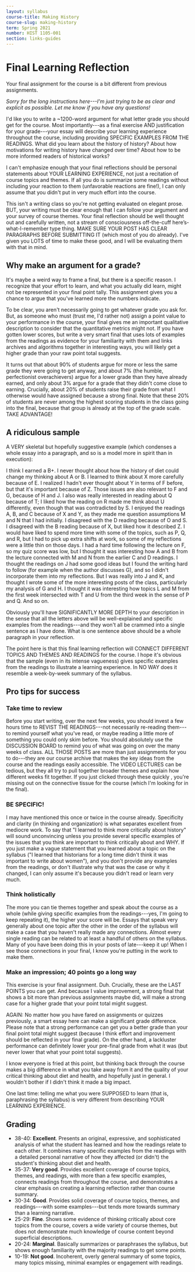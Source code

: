 ```yaml
---
layout: syllabus
course-title: Making History
course-slug: making-history
term: Spring 2021
number: HIST 1105-001
section: links-guides
---
```


# Final Learning Reflection
Your final assignment for the course is a bit different from previous assignments.

_Sorry for the long instructions here---I'm just trying to be as clear and explicit as possible. Let me know if you have any questions!_

I'd like you to write a ~1200-word argument for what letter grade you should get for the course. Most importantly---as a final exercise AND justification for your grade---your essay will describe your learning experience throughout the course, including providing SPECIFIC EXAMPLES FROM THE READINGS. What did you learn about the history of history? About how motivations for writing history have changed over time? About how to be more informed readers of historical works?

I can't emphasize enough that your final reflections should be personal statements about YOUR LEARNING EXPERIENCE, not just a recitation of course topics and themes. If all you do is summarize some readings without including your reaction to them (unfavorable reactions are fine!), I can only assume that you didn't put in very much effort into the course.

This isn't a writing class so you're not getting evaluated on elegant prose. BUT, your writing must be clear enough that I can follow your argument and your survey of course themes. Your final reflection should be well thought out and carefully written, not a stream of consciousness off-the-cuff here’s-what-I-remember type thing. MAKE SURE YOUR POST HAS CLEAR PARAGRAPHS BEFORE SUBMITTING IT (which most of you do already). I've given you LOTS of time to make these good, and I will be evaluating them with that in mind.



## Why make an argument for a grade?
It's maybe a weird way to frame a final, but there is a specific reason. I recognize that your effort to learn, and what you actually did learn, might not be represented in your final point tally. This assignment gives you a chance to argue that you've learned more the numbers indicate.

To be clear, you aren't necessarily going to get whatever grade you ask for. But, as someone who must (trust me, I'd rather not) assign a point value to your performance in the course, your final gives me an important qualitative description to consider that the quantitative metrics might not. If you have gotten lower scores, but write a very smart final that uses lots of examples from the readings as evidence for your familiarity with them and links archives and algorithms together in interesting ways, you will likely get a higher grade than your raw point total suggests.

It turns out that about 90% of students argue for more or less the same grade they were going to get anyway, and about 7% (the humble, perfectionist overachievers) argue for a lower grade than they have already earned, and only about 3% argue for a grade that they didn't come close to earning. Crucially, about 20% of students raise their grade from what I otherwise would have assigned because a strong final. Note that these 20% of students are never among the highest scoring students in the class going into the final, because that group is already at the top of the grade scale. TAKE ADVANTAGE!


## A ridiculous sample
A VERY skeletal but hopefully suggestive example (which condenses a whole essay into a paragraph, and so is a model more in spirit than in execution):

I think I earned a B+. I never thought about how the history of diet could change my thinking about A or B. I learned to think about X more carefully because of E. I realized I hadn't ever thought about Y in terms of F before, but that it's important because of Z. Those issues are also relevant to F and G, because of H and J. I also was really interested in reading about Q because of T; I liked how the reading on R made me think about U differently, even though that was contradicted by S. I enjoyed the readings A, B, and C because of X and Y, as they made me question assumptions M and N that I had initially. I disagreed with the D reading because of O and S. I disagreed with the B reading because of X, but liked how it described Z. I would have liked to spend more time with some of the topics, such as P, Q, and R, but I had to pick up extra shifts at work, so some of my reflections were a little thin on those days. I had a hard time following the lecture on F, so my quiz score was low, but I thought it was interesting how A and B from the lecture connected with M and N from the earlier C and D readings. I thought the readings on J had some good ideas but I found the writing hard to follow (for example when the author discusses G), and so I didn't incorporate them into my reflections. But I was really into J and K, and thought I wrote some of the more interesting posts of the class, particularly my analysis of G and H. I thought it was interesting how topics L and M from the first week intersected with T and U from the third week in the sense of P and Q. And so on.

Obviously you'll have SIGNIFICANTLY MORE DEPTH to your description in the sense that all the letters above will be well-explained and specific examples from the readings---and they won't all be crammed into a single sentence as I have done. What is one sentence above should be a whole paragraph in your reflection.

The point here is that this final learning reflection will CONNECT DIFFERENT TOPICS AND THEMES AND READINGS for the course. I hope it's obvious that the sample (even in its intense vagueness) gives specific examples from the readings to illustrate a learning experience. In NO WAY does it resemble a week-by-week summary of the syllabus.



## Pro tips for success

### Take time to review
Before you start writing, over the next few weeks, you should invest a few hours time to REVIST THE READINGS---not necessarily re-reading them---to remind yourself what you've read, or maybe reading a little more of something you could only skim before. You should absolutely use the DISCUSSION BOARD to remind you of what was going on over the many weeks of class. ALL THOSE POSTS are more than just assignments for you to do---they are our course archive that makes the key ideas from the course and the readings easily accessible. The VIDEO LECTURES can be tedious, but they all try to pull together broader themes and explain how different weeks fit together. If you just clicked through these quickly , you're missing out on the connective tissue for the course (which I'm looking for in the final).


### BE SPECIFIC!
I may have mentioned this once or twice in the course already. Specificity and clarity (in thinking and organization) is what separates excellent from mediocre work. To say that "I learned to think more critically about history" will sound unconvincing unless you provide several specific examples of the issues that you think are important to think critically about and WHY. If you just make a vague statement that you learned about a topic on the syllabus ("I learned that historians for a long time didn't think it was important to write about women"), and you don't provide any examples from the readings, or don't illustrate why that was the case or why it changed, I can only assume it's because you didn't read or learn very much.



### Think holistically
The more you can tie themes together and speak about the course as a whole (while giving specific examples from the readings---yes, I'm going to keep repeating it), the higher your score will be. Essays that speak very generally about one topic after the other in the order of the syllabus will make a case that you haven't really made any connections. Almost every single reading can be related to at least a handful of others on the syllabus. Many of you have been doing this in your posts of late---keep it up! When I see those connections in your final, I know you're putting in the work to make them.


### Make an impression; 40 points go a long way
This exercise is your final assignment. Duh. Crucially, these are the LAST POINTS you can get. And because I value improvement, a strong final that shows a bit more than previous assignments maybe did, will make a strong case for a higher grade that your point total might suggest.

AGAIN: No matter how you have fared on assignments or quizzes previously, a smart essay here can make a significant grade difference. Please note that a strong performance can get you a better grade than your final point total might suggest (because I think effort and improvement should be reflected in your final grade). On the other hand, a lackluster performance can definitely lower your pre-final grade from what it was (but never lower that what your point total suggests).

I know everyone is fried at this point, but thinking back through the course makes a big difference in what you take away from it and the quality of your critical thinking about diet and health, and hopefully just in general. I wouldn't bother if I didn't think it made a big impact.

One last time: telling me what you were SUPPOSED to learn (that is, paraphrasing the syllabus) is very different from describing YOUR LEARNING EXPERIENCE.



## Grading
- 38-40: **Excellent**. Presents an original, expressive, and sophisticated analysis of what the student has learned and how the readings relate to each other. It combines many specific examples from the readings with a detailed personal narrative of how they affected (or didn't) the student's thinking about diet and health.
- 35-37: **Very good**. Provides excellent coverage of course topics, themes, and readings, with more than a few specific examples, connects readings from throughout the course, and demonstrates a clear emphasis on creating a learning reflection rather than course summary.
- 30-34: **Good**. Provides solid coverage of course topics, themes, and readings---with some examples---but tends more towards summary than a learning narrative.
- 25-29: **Fine**. Shows some evidence of thinking critically about core topics from the course, covers a wide variety of course themes, but does not demonstrate much knowledge of course content beyond superficial descriptions.
- 20-24: **Marginal**. Basically summarizes or paraphrases the syllabus, but shows enough familiarity with the majority readings to get some points.
- 10-19: **Not good**. Incoherent, overly general summary of some topics, many topics missing, minimal examples or engagement with readings.

